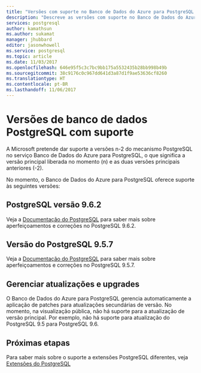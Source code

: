 ```yaml
---
title: "Versões com suporte no Banco de Dados do Azure para PostgreSQL | Microsoft Docs"
description: "Descreve as versões com suporte no Banco de Dados do Azure para PostgreSQL."
services: postgresql
author: kamathsun
ms.author: sukamat
manager: jhubbard
editor: jasonwhowell
ms.service: postgresql
ms.topic: article
ms.date: 11/03/2017
ms.openlocfilehash: 646e95f5c3c7bc9bb175a5532435b28bb998b49b
ms.sourcegitcommit: 38c9176c0c967dd641d3a87d1f9ae53636cf8260
ms.translationtype: HT
ms.contentlocale: pt-BR
ms.lasthandoff: 11/06/2017
---
```

# <a name="supported-postgresql-database-versions"></a>Versões de banco de dados PostgreSQL com suporte
A Microsoft pretende dar suporte a versões n-2 do mecanismo PostgreSQL no serviço Banco de Dados do Azure para PostgreSQL, o que significa a versão principal liberada no momento (n) e as duas versões principais anteriores (-2).

No momento, o Banco de Dados do Azure para PostgreSQL oferece suporte às seguintes versões:

## <a name="postgresql-version-962"></a>PostgreSQL versão 9.6.2
Veja a [Documentação do PostgreSQL](https://www.postgresql.org/docs/9.6/static/release-9-6-2.html) para saber mais sobre aperfeiçoamentos e correções no PostgreSQL 9.6.2.

## <a name="postgresql-version-957"></a>Versão do PostgreSQL 9.5.7
Veja a [Documentação do PostgreSQL](https://www.postgresql.org/docs/9.5/static/release-9-5-7.html) para saber mais sobre aperfeiçoamentos e correções no PostgreSQL 9.5.7.

## <a name="managing-updates-and-upgrades"></a>Gerenciar atualizações e upgrades
O Banco de Dados do Azure para PostgreSQL gerencia automaticamente a aplicação de patches para atualizações secundárias de versão. No momento, na visualização pública, não há suporte para a atualização de versão principal. Por exemplo, não há suporte para atualização do PostgreSQL 9.5 para PostgreSQL 9.6.

## <a name="next-steps"></a>Próximas etapas
Para saber mais sobre o suporte a extensões PostgreSQL diferentes, veja [Extensões do PostgreSQL](concepts-extensions.md)

